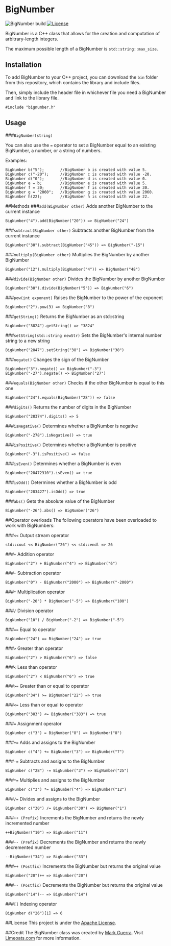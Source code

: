 # BigNumber

![BigNumber build](https://travis-ci.org/Limeoats/BigNumber.svg?branch=master)
[![License](https://img.shields.io/badge/License-Apache%202.0-blue.svg)](https://github.com/Limeoats/BigNumber/blob/master/LICENSE.md)

BigNumber is a C++ class that allows for the creation and computation of arbitrary-length
integers.

The maximum possible length of a BigNumber is `std::string::max_size`.

## Installation
To add BigNumber to your C++ project, you can download the `bin` folder from this repository, which 
contains the library and include files.

Then, simply include the header file in whichever file you need a BigNumber and link to the library file.

`#include "bignumber.h"`

## Usage
###`BigNumber(string)`


You can also use the `=` operator to set a BigNumber equal to an existing BigNumber, a number, or 
a string of numbers.

Examples:

    BigNumber b("5");       //BigNumber b is created with value 5.
    BigNumber c("-20");     //BigNumber c is created with value -20.
    BigNumber d("0");       //BigNumber d is created with value 0.
    BigNumber e = b;        //BigNumber e is created with value 5.
    BigNumber f = 30;       //BigNumber f is created with value 30.
    BigNumber g = "2060";   //BigNumber g is created with value 2060.
    BigNumber h(22);        //BigNumber h is created with value 22.


##Methods
###`add(BigNumber other)`
Adds another BigNumber to the current instance

`BigNumber("4").add(BigNumber("20")) => BigNumber("24")`

###`subtract(BigNumber other)`
Subtracts another BigNumber from the current instance

`BigNumber("30").subtract(BigNumber("45")) => BigNumber("-15")`

###`multiply(BigNumber other)`
Multiplies the BigNumber by another BigNumber

`BigNumber("12").multiply(BigNumber("4")) => BigNumber("48")`

###`divide(BigNumber other)`
Divides the BigNumber by another BigNumber

`BigNumber("30").divide(BigNumber("5")) => BigNumber("6")`

###`pow(int exponent)`
Raises the BigNumber to the power of the exponent

`BigNumber("2").pow(3) => BigNumber("8")`

###`getString()`
Returns the BigNumber as an std::string

`BigNumber("3824").getString() => "3824"`

###`setString(std::string newStr)`
Sets the BigNumber's internal number string to a new string

`BigNumber("2847").setString("38") => BigNumber("38")`

###`negate()`
Changes the sign of the BigNumber

    BigNumber("3").negate() => BigNumber("-3")
    BigNumber("-27").negate() => BigNumber("27")

###`equals(BigNumber other)`
Checks if the other BigNumber is equal to this one

`BigNumber("24").equals(BigNumber("28")) => false`

###`digits()`
Returns the number of digits in the BigNumber

`BigNumber("28374").digits() => 5`

###`isNegative()`
Determines whether a BigNumber is negative

`BigNumber("-278").isNegative() => true`

###`isPositive()`
Determines whether a BigNumber is positive

`BigNumber("-3").isPositive() => false`

###`isEven()`
Determines whether a BigNumber is even

`BigNumber("28472310").isEven() => true`

###`isOdd()`
Determines whether a BigNumber is odd

`BigNumber("283427").isOdd() => true`

###`abs()`
Gets the absolute value of the BigNumber

`BigNumber("-26").abs() => BigNumber("26")`


##Operator overloads
The following operators have been overloaded to work with BigNumbers:

###`<<`
Output stream operator

`std::cout << BigNumber("26") << std::endl => 26`

###`+`
Addition operator

`BigNumber("2") + BigNumber("4") => BigNumber("6")`

###`-`
Subtraction operator

`BigNumber("0") - BigNumber("2000") => BigNumber("-2000")`

###`*`
Multiplication operator

`BigNumber("-20") * BigNumber("-5") => BigNumber("100")`

###`/`
Division operator

`BigNumber("10") / BigNumber("-2") => BigNumber("-5")`

###`==`
Equal to operator

`BigNumber("24") == BigNumber("24") => true`

###`>`
Greater than operator

`BigNumber("2") > BigNumber("6") => false`

###`<`
Less than operator

`BigNumber("2") < BigNumber("6") => true`

###`>=`
Greater than or equal to operator

`BigNumber("34") >= BigNumber("22") => true`

###`<=`
Less than or equal to operator

`BigNumber("383") <= BigNumber("383") => true`

###`=`
Assignment operator

`BigNumber c("3") = BigNumber("8") => BigNumber("8")`

###`+=`
Adds and assigns to the BigNumber

`BigNumber c("4") += BigNumber("3") => BigNumber("7")`

###`-=`
Subtracts and assigns to the BigNumber

`BigNumber c("28") -= BigNumber("3") => BigNumber("25")`

###`*=`
Multiplies and assigns to the BigNumber

`BigNumber c("3") *= BigNumber("4") => BigNumber("12")`

###`/=`
Divides and assigns to the BigNumber

`BigNumber c("30") /= BigNumber("30") => BigNumer("1")`

###`++ (Prefix)`
Increments the BigNumber and returns the newly incremented number

`++BigNumber("10") => BigNumber("11")`

###`-- (Prefix)`
Decrements the BigNumber and returns the newly decremented number

`--BigNumber("34") => BigNumber("33")`

###`++ (Postfix)`
Increments the BigNumber but returns the original value

`BigNumber("20")++ => BigNumber("20")`

###`-- (Postfix)`
Decrements the BigNumber but returns the original value

`BigNumber("14")-- => BigNumber("14")`

###`[]`
Indexing operator

`BigNumber d("26")[1] => 6`

##License
This project is under the [Apache License](https://github.com/Limeoats/BigNumber/blob/master/LICENSE.md).

##Credit
The BigNumber class was created by [Mark Guerra](http://www.twitter.com/Limeoats). Visit
[Limeoats.com](http://www.limeoats.com) for more information.













